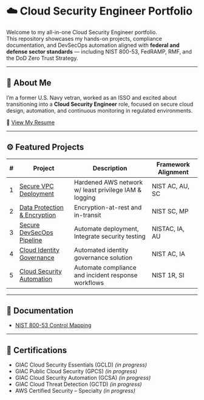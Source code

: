 # ☁️ Cloud Security Engineer Portfolio

Welcome to my all-in-one Cloud Security Engineer portfolio.  
This repository showcases my hands-on projects, compliance documentation, and DevSecOps automation aligned with **federal and defense sector standards** — including NIST 800-53, FedRAMP, RMF, and the DoD Zero Trust Strategy.

---

## 🧠 About Me
I’m a former U.S. Navy vetran, worked as an ISSO and excited about transitioning into a **Cloud Security Engineer** role, focused on secure cloud design, automation, and continuous monitoring in regulated environments.

📄 [View My Resume](./Resume/AngelaHorga_CloudDevSecOps_Resume.pdf)

---

## ⚙️ Featured Projects

| # | Project | Description | Framework Alignment |
|---|----------|--------------|---------------------|
| 1 | [Secure VPC Deployment](./Projects/secure-vpc-deployment) | Hardened AWS network w/ least privilege IAM & logging | NIST AC, AU, SC |
| 2 | [Data Protection & Encryption](./Projects/aws-config-remediation) | Encryption-at-rest and in-transit | NIST SC, MP |
| 3 | [Secure DevSecOps Pipeline](./Projects/devsecops-pipeline) | Automate deployment, Integrate security testing | NISTAC, IA, AU |
| 4 | [Cloud Identity Governance](./Projects/guardduty-ir-automation) | Automated identity governance solution| NIST AC, IA |
| 5 | [Cloud Security Automation](./Projects/zero-trust-architecture) | Automate compliance and incident response workflows | NIST 1R, SI |

---

## 📘 Documentation

- [NIST 800-53 Control Mapping](./docs/NIST_800-53_Control_Mapping.md)

---

## 🪪 Certifications
- GIAC Cloud Security Essentials (GCLD) *(in progress)*
- GIAC Public Cloud Security (GPCS) *(in progress)*
- GIAC Cloud Security Automation (GCSA) *(in progress)*
- GIAC Cloud Threat Detection (GCTD) *(in progress)*
- AWS Certified Security – Specialty *(in progress)*
